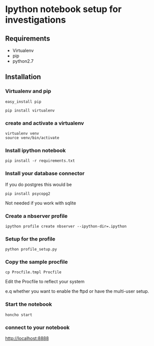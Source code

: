 # Ipython notebook setup for investigations

## Requirements

* Virtualenv
* pip
* python2.7

## Installation

### Virtualenv and pip

```
easy_install pip
```

```
pip install virtualenv
```

### create and activate a virtualenv

```
virtualenv venv
source venv/bin/activate
```

### Install ipython notebook

```
pip install -r requirements.txt
```

### Install your database connector 

If you do postgres this would be

```
pip install psycopg2
```

Not needed if you work with sqlite

### Create a nbserver profile

```
ipython profile create nbserver --ipython-dir=.ipython
```

### Setup for the profile

```
python profile_setup.py
```

### Copy the sample procfile

```
cp Procfile.tmpl Procfile
```

Edit the Procfile to reflect your system

e.q whether you want to enable the ftpd or have the multi-user setup.

### Start the notebook

```
honcho start
```

### connect to your notebook

[http://localhost:8888](http://localhost:8888)

